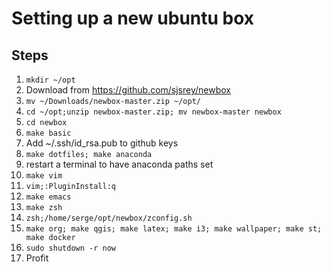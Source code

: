 # Setting up a new ubuntu box 

## Steps

  1. `mkdir ~/opt`
  1. Download  from https://github.com/sjsrey/newbox 
  1. `mv ~/Downloads/newbox-master.zip ~/opt/`
  1. `cd ~/opt;unzip newbox-master.zip; mv newbox-master newbox`
  1. `cd newbox`
  1. `make basic`
  1.  Add ~/.ssh/id_rsa.pub to github keys 
  1. `make dotfiles; make anaconda`
  1.  restart a terminal to have anaconda paths set
  1. `make vim`
  2. `vim;:PluginInstall:q`
  2. `make emacs` 
  2. `make zsh`
  2. `zsh;/home/serge/opt/newbox/zconfig.sh`
  2. `make org; make qgis; make latex; make i3; make wallpaper; make st; make docker`
  2. `sudo shutdown -r now`
  3. Profit

